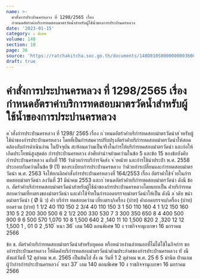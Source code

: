 ```yaml
---
name: >-
  คำสั่งการประปานครหลวง ที่ 1298/2565 เรื่อง
  กำหนดอัตราค่าบริการทดสอบมาตรวัดน้ำสำหรับผู้ใช้น้ำของการประปานครหลวง
date: '2023-01-15'
category: ง พิเศษ
volume: 140
section: 10
page: 36
source: 'https://ratchakitcha.soc.go.th/documents/140D010S0000000003600.pdf'
draft: true
---
```


# คำสั่งการประปานครหลวง ที่ 1298/2565 เรื่อง กำหนดอัตราค่าบริการทดสอบมาตรวัดน้ำสำหรับผู้ใช้น้ำของการประปานครหลวง

ค ําสั่งกํารประปํานครหลวง ที่ 1298/ 2565 เรื่อง ก ําหนดอัตรําค่ําบริกํารทดสอบมําตรวัดนําส ําหรับผู้ใช้นําของกํารประปํานครหลวง โดยที่เป็นกํารสมควรปรับปรุงอัตรําค่ําบริกํารทดสอบมําตรวัดนําให้สอดคล้องกับกํารดําเนินงําน ในปัจจุบัน สะท้อนควํามเป็นจริงในกํารให้บริกํารทดสอบมําตรวัดนํา และก่อให้เกิดประโยชน์สูงสุดต่อ กํารประปํานครหลวง อําศัยอํานําจตํามควํามในข้อ 5 และข้อ 15 ของข้อบังคับกํารประปํานครหลวง ฉบับที่ 116 ว่ําด้วยกํารบริกํารจัดส่ง จ ําหน่ําย และกํารใช้นําประปํา พ.ศ. 2558 ประกอบกับควํามในข้อ 9 (1) ของระเบียบกํารประปํานครหลวง ว่ําด้วยกํารเปลี่ยนและกํารทดสอบมําตรวัดนํา พ.ศ. 2563 จึงให้ยกเลิกคําสั่งกํารประปํานครหลวงที่ 164/2553 เรื่อง อัตรําค่ําใช้จ่ ํายในกํารทดสอบมําตรวัดนํา ลงวันที่ 31 มีนําคม 2553 และก ําหนดอัตรําค่ําบริกํารทดสอบมําตรวัดนํา ดังนี ข้อ ก. อัตรําค่ําบริกํารทดสอบมําตรวัดนําสําหรับผู้ใช้นําของกํารประปํานครหลวงโดยแยกเป็น ค่ําบริกํารทดสอบควํามเที่ยงตรงของมําตรวัดนํา และค่ําใช้จ่ํายในกํารถอดบรรจบมําตรวัดนําให้เป็น ดังนี ล ําดับ ขนําดมําตรวัดนํา ( Ø นิ ว) ค่ํา บริกําร ทดสอบควําม เที่ยงตรง/เครื่อง (บําท) ค่ําถอดบรรจบ/เครื่อง (บําท) ยอดรวม (บําท) 1 1/2 40 110 150 2 3/4 40 110 150 3 1 50 110 160 4 1 1/2 150 160 310 5 2 200 300 500 6 2 1/2 200 330 530 7 3 300 350 650 8 4 400 500 900 9 6 500 570 1,070 10 8 1,500 640 2 ,140 11 10 1,500 820 2 ,320 12 12 1,500 1 , 01 0 2 ,510 ้ หนา 36 ่ เลม 140 ตอนพิเศษ 10 ง ราชกิจจานุเบกษา 16 มกราคม 2566

ข้อ ข. อัตรําค่ําบริกํารทดสอบมําตรวัดนําสําหรับบุคคล หรือหน่วยงํานภํายนอกที่ไม่ได้ใช้ในกิจกําร ของกํารประปํานครหลวง ให้คิดค่ําบริกํารทดสอบมําตรวัดนําตํามประกําศของกํารประปํานครหลวง ทั งนี ตังแต่วันที่ 12 ตุลําคม พ.ศ. 2565 เป็นต้นไป สั่ง ณ วันที่ 1 2 ตุลําคม พ.ศ. 25 6 5 มํานิต ปํานเอม ผู้ว่ํากํารกํารประปํานครหลวง ้ หนา 37 ่ เลม 140 ตอนพิเศษ 10 ง ราชกิจจานุเบกษา 16 มกราคม 2566
